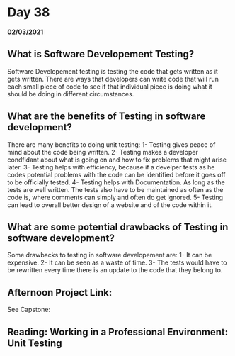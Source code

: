 # Day 38
__02/03/2021__

## What is Software Developement Testing?

Software Developement testing is testing the code that gets written as it gets written. There are ways that developers can write code that will run each small piece of code to see if that individual piece is doing what it should be doing in different circumstances.

## What are the benefits of Testing in software development?

There are many benefits to doing unit testing:
1- Testing gives peace of mind about the code being written.
2- Testing makes a developer condfidant about what is going on and how to fix problems that might arise later.
3- Testing helps with efficiency, because if a develper tests as he codes potential problems with the code can be identified before it goes off to be officially tested.
4- Testing helps with Documentation. As long as the tests are well written. The tests also have to be maintained as often as the code is, where comments can simply and often do get ignored.
5- Testing can lead to overall better design of a website and of the code within it.


## What are some potential drawbacks of Testing in software development?

Some drawbacks to testing in software developement are:
1- It can be expensive.
2- It can be seen as a waste of time.
3- The tests would have to be rewritten every time there is an update to the code that they belong to.


## Afternoon Project Link:

See Capstone:


## Reading: Working in a Professional Environment: Unit Testing